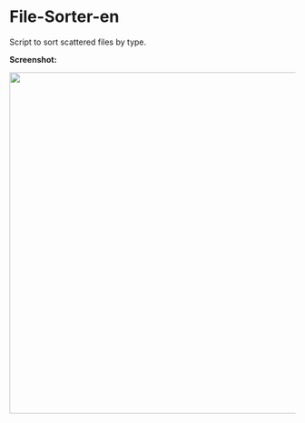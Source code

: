 # File-Sorter-en
Script to sort scattered files by type.


**Screenshot:**
<div id="header" align="center">
  <img src="https://user-images.githubusercontent.com/95597943/185516702-db03f12d-d202-466d-9211-f13813bd5736.png" width="600"/>

</div>
